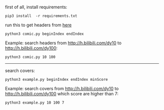 first of all, install requirements:

    pip3 install  -r requirements.txt


run this to get headers from [here](http://h.bilibili.com/)

    python3 comic.py beginIndex endIndex

Example:
search headers from http://h.bilibili.com/dy10 to http://h.bilibili.com/dy100:

    python3 comic.py 10 100

--------------------------------
search covers:

    python3 example.py beginIndex endIndex minScore


Example:
search covers from http://h.bilibili.com/dy10 to http://h.bilibili.com/dy100 which score are higher than 7:

    python3 example.py 10 100 7
